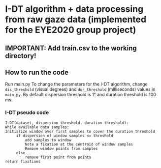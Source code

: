 
# I-DT algorithm + data processing from raw gaze data (implemented for the EYE2020 group project)

## IMPORTANT: Add train.csv to the working directory!

## How to run the code
Run main.py
To change the parameters for the I-DT algorithm, change `dis_threshold` (visual degrees) and `dur_threshold` (milliseconds) values in `main.py`. By default dispersion threshold is 1° and duration threshold is 100 ms.

### I-DT pseudo code

```
I-DT(dataset, dispersion threshold, duration threshold):
While available data samples:
Initialize window over first samples to cover the duration threshold
     if dispersion of window samples <= threshold
         add samples to window
         Note a fixation at the centroid of window samples
         Remove window points from samples
     else
         remove first point from points
return fixations
```
